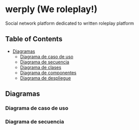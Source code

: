 # werply (We roleplay!)
Social network platform dedicated to written roleplay platform

## Table of Contents
* [Diagramas](#diagramas) 
  * [Diagrama de caso de uso](#diagrama_de_caso_de_uso)  
  * [Diagrama de secuencia](#diagrama_de_secuencia) 
  * [Diagrama de clases](#diagrama_de_clases) 
  * [Diagrama de componentes](#diagrama_de_componentes)
  * [Diagrama de despliegue](#diagrama_de_despliegue)

<a name="diagramas"></a>
## Diagramas
<a name="diagrama_de_caso_de_uso"></a>
### Diagrama de caso de uso

<a name="diagrama_de_secuencia"></a>
### Diagrama de secuencia
